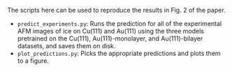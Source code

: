 The scripts here can be used to reproduce the results in Fig. 2 of the paper.
- `predict_experiments.py`: Runs the prediction for all of the experimental AFM images of ice on Cu(111) and Au(111) using the three models pretrained on the Cu(111), Au(111)-monolayer, and Au(111)-bilayer datasets, and saves them on disk.
- `plot_predictions.py`: Picks the appropriate predictions and plots them to a figure.
